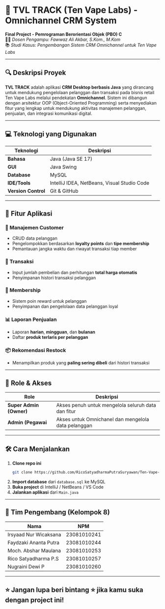 # 🚬 TVL TRACK (Ten Vape Labs) - Omnichannel CRM System

**Final Project - Pemrograman Berorientasi Objek (PBO) C**  
👨‍🏫 *Dosen Pengampu: Fawwaz Ali Akbar, S.Kom., M.Kom*  
📚 *Studi Kasus: Pengembangan Sistem CRM Omnichannel untuk Ten Vape Labs*

---

## 🔍 Deskripsi Proyek

**TVL TRACK** adalah aplikasi **CRM Desktop berbasis Java** yang dirancang untuk mendukung pengelolaan pelanggan dan transaksi pada bisnis retail Ten Vape Labs melalui pendekatan **Omnichannel**. Sistem ini dibangun dengan arsitektur OOP (Object-Oriented Programming) serta menyediakan fitur yang lengkap untuk mendukung aktivitas manajemen pelanggan, penjualan, dan integrasi komunikasi digital.

---

## 💻 Teknologi yang Digunakan

| Teknologi          | Deskripsi                                     |
|--------------------|-----------------------------------------------|
| **Bahasa**         | Java (Java SE 17)                             |
| **GUI**            | Java Swing                                    |
| **Database**       | MySQL                                         |
| **IDE/Tools**      | IntelliJ IDEA, NetBeans, Visual Studio Code  |
| **Version Control**| Git & GitHub                                  |

---

## 🚀 Fitur Aplikasi

### 👥 Manajemen Customer
- CRUD data pelanggan
- Pengelompokkan berdasarkan **loyalty points** dan **tipe membership**
- Pemantauan jangka waktu dan riwayat transaksi tiap member

### 🛒 Transaksi
- Input jumlah pembelian dan perhitungan **total harga otomatis**
- Penyimpanan histori transaksi pelanggan

### 💎 Membership
- Sistem poin reward untuk pelanggan
- Penyimpanan dan pengelolaan data pelanggan loyal

### 📊 Laporan Penjualan
- Laporan **harian**, **mingguan**, dan **bulanan**
- Daftar **produk terlaris per pelanggan**

### 📦 Rekomendasi Restock
- Menampilkan produk yang **paling sering dibeli** dari histori transaksi

---

## 👑 Role & Akses

| Role                 | Deskripsi                                                                 |
|----------------------|---------------------------------------------------------------------------|
| **Super Admin (Owner)** | Akses penuh untuk mengelola seluruh data dan fitur                     |
| **Admin (Pegawai**      | Akses untuk Omnichanel dan mengelola data pelanggan                    |

---

## 🛠️ Cara Menjalankan

1. **Clone repo ini**
    ```bash
    git clone https://github.com/RicoSatyadharmaPutraSuryawan/Ten-Vape-Labs.git
    ```
2. **Import database** dari `database.sql` ke MySQL
3. **Buka project** di IntelliJ / NetBeans / VS Code
4. **Jalankan aplikasi** dari `Main.java`

---

## 👥 Tim Pengembang (Kelompok 8)

| Nama                          | NPM           |
|-------------------------------|---------------|
| Irsyaad Nur Wicaksana         | 23081010241   |
| Faydzaki Ananta Putra         | 23081010244   |
| Moch. Abshar Maulana          | 23081010253   |
| Rico Satyadharma P.S          | 23081010257   |
| Nugraini Dewi P               | 23081010260   |

---

## ⭐ Jangan lupa beri bintang ⭐ jika kamu suka dengan project ini!

